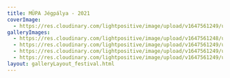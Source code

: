 ```yaml
---
title: MÜPA Jégpálya - 2021
coverImage:
  - https://res.cloudinary.com/lightpositive/image/upload/v1647561249/uploads/M%C3%9CPA%20J%C3%A9gp%C3%A1lya%20-%202021/mupa.jpg
galleryImages: 
  - https://res.cloudinary.com/lightpositive/image/upload/v1647561248/uploads/M%C3%9CPA%20J%C3%A9gp%C3%A1lya%20-%202021/m%C3%BCpa1.jpg
  - https://res.cloudinary.com/lightpositive/image/upload/v1647561249/uploads/M%C3%9CPA%20J%C3%A9gp%C3%A1lya%20-%202021/m%C3%BCpa2.jpg
  - https://res.cloudinary.com/lightpositive/image/upload/v1647561249/uploads/M%C3%9CPA%20J%C3%A9gp%C3%A1lya%20-%202021/m%C3%BCpa3.jpg
  - https://res.cloudinary.com/lightpositive/image/upload/v1647561249/uploads/M%C3%9CPA%20J%C3%A9gp%C3%A1lya%20-%202021/mupa.jpg
layout: galleryLayout_festival.html
---
```

